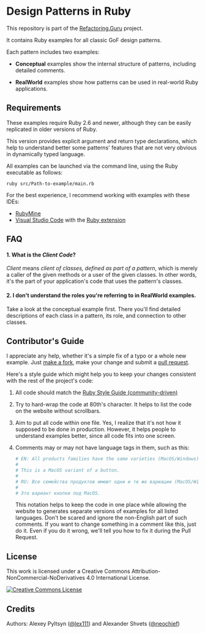 # Design Patterns in Ruby

This repository is part of the [Refactoring.Guru](https://refactoring.guru/design-patterns) project.

It contains Ruby examples for all classic GoF design patterns.

Each pattern includes two examples:

- **Conceptual** examples show the internal structure of patterns, including detailed comments.

- **RealWorld** examples show how patterns can be used in real-world Ruby applications.


## Requirements

These examples require Ruby 2.6 and newer, although they can be easily replicated in older versions of Ruby.

This version provides explicit argument and return type declarations, which help to understand better some patterns' features that are not very obvious in dynamically typed language.

All examples can be launched via the command line, using the Ruby executable as follows:

```
ruby src/Path-to-example/main.rb
```

For the best experience, I recommend working with examples with these IDEs:

- [RubyMine](https://www.jetbrains.com/ruby/)
- [Visual Studio Code](https://code.visualstudio.com/) with the [Ruby extension](https://marketplace.visualstudio.com/items?itemName=rebornix.Ruby)


## FAQ

#### 1. What is the _Client Code_?

_Client_ means _client of classes, defined as part of a pattern_, which is merely a caller of the given methods or a user of the given classes. In other words, it's the part of your application's code that uses the pattern's classes.

#### 2. I don't understand the roles you're referring to in RealWorld examples.

Take a look at the conceptual example first. There you'll find detailed descriptions of each class in a pattern, its role, and connection to other classes.


## Contributor's Guide

I appreciate any help, whether it's a simple fix of a typo or a whole new example. Just [make a fork](https://help.github.com/articles/fork-a-repo/), make your change and submit a [pull request](https://help.github.com/articles/creating-a-pull-request-from-a-fork/).

Here's a style guide which might help you to keep your changes consistent with the rest of the project's code:

1. All code should match the [Ruby Style Guide (community-driven)](https://github.com/rubocop-hq/ruby-style-guide)

2. Try to hard-wrap the code at 80th's character. It helps to list the code on the website without scrollbars.

3. Aim to put all code within one file. Yes, I realize that it's not how it supposed to be done in production. However, it helps people to understand examples better, since all code fits into one screen.

4. Comments may or may not have language tags in them, such as this:

    ```ruby
    # EN: All products families have the same varieties (MacOS/Windows).
    #
    # This is a MacOS variant of a button.
    #
    # RU: Все семейства продуктов имеют одни и те же вариации (MacOS/Windows).
    #
    # Это вариант кнопки под MacOS.
    ```

    This notation helps to keep the code in one place while allowing the website to generates separate versions of examples for all listed languages. Don't be scared and ignore the non-English part of such comments. If you want to change something in a comment like this, just do it. Even if you do it wrong, we'll tell you how to fix it during the Pull Request.


## License

This work is licensed under a Creative Commons Attribution-NonCommercial-NoDerivatives 4.0 International License.

<a rel="license" href="http://creativecommons.org/licenses/by-nc-nd/4.0/"><img alt="Creative Commons License" style="border-width:0" src="https://i.creativecommons.org/l/by-nc-nd/4.0/80x15.png" /></a>


## Credits

Authors: Alexey Pyltsyn ([@lex111](https://github.com/lex111)) and Alexander Shvets ([@neochief](https://github.com/neochief))
